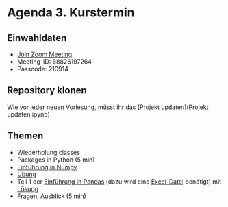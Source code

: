 # Agenda 3. Kurstermin

## Einwahldaten
* [Join Zoom Meeting](https://uni-mannheim.zoom.us/j/68826197264?pwd=djJhU21mVUM5bzFuNytTUUtpamcxZz09)
* Meeting-ID: 68826197264
* Passcode: 210914


## Repository klonen

Wie vor jeder neuen Vorlesung, müsst ihr das [Projekt updaten](Projekt updaten.ipynb)
## Themen 

* Wiederholung classes
* Packages in Python (5 min)
* [Einführung in Numpy](01_numpy_lecture.ipynb)
* [Übung](02_numpy_exercise.ipynb) 
* Teil 1 der [Einführung in Pandas](../lec04/01_pandas_lecture.ipynb) (dazu wird eine [Excel-Datei](../lec04/02_pandas_excelbsp.xlsx) benötigt) mit [Lösung](03_numpy_exercise_solution.ipynb)
* Fragen, Ausblick (5 min)
